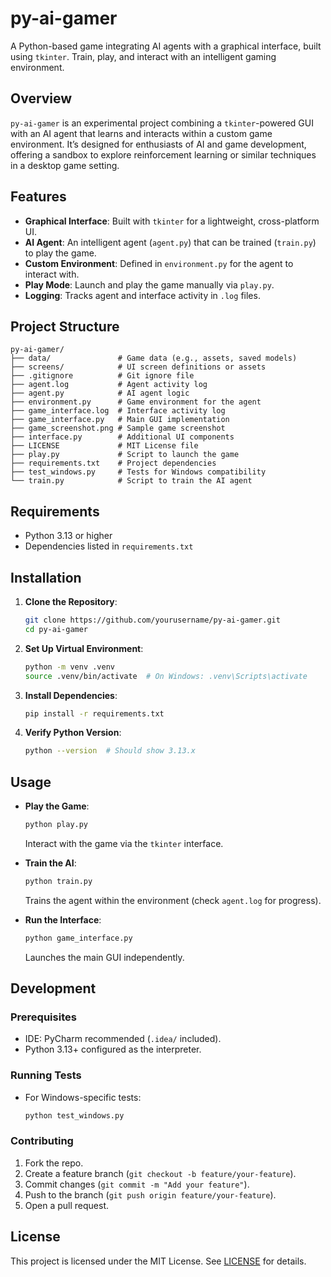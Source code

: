 # py-ai-gamer

A Python-based game integrating AI agents with a graphical interface, built using `tkinter`. Train, play, and interact with an intelligent gaming environment.

## Overview

`py-ai-gamer` is an experimental project combining a `tkinter`-powered GUI with an AI agent that learns and interacts within a custom game environment. It’s designed for enthusiasts of AI and game development, offering a sandbox to explore reinforcement learning or similar techniques in a desktop game setting.

## Features

- **Graphical Interface**: Built with `tkinter` for a lightweight, cross-platform UI.
- **AI Agent**: An intelligent agent (`agent.py`) that can be trained (`train.py`) to play the game.
- **Custom Environment**: Defined in `environment.py` for the agent to interact with.
- **Play Mode**: Launch and play the game manually via `play.py`.
- **Logging**: Tracks agent and interface activity in `.log` files.

## Project Structure

```
py-ai-gamer/
├── data/               # Game data (e.g., assets, saved models)
├── screens/            # UI screen definitions or assets
├── .gitignore          # Git ignore file
├── agent.log           # Agent activity log
├── agent.py            # AI agent logic
├── environment.py      # Game environment for the agent
├── game_interface.log  # Interface activity log
├── game_interface.py   # Main GUI implementation
├── game_screenshot.png # Sample game screenshot
├── interface.py        # Additional UI components
├── LICENSE             # MIT License file
├── play.py             # Script to launch the game
├── requirements.txt    # Project dependencies
├── test_windows.py     # Tests for Windows compatibility
└── train.py            # Script to train the AI agent
```

## Requirements

- Python 3.13 or higher
- Dependencies listed in `requirements.txt`

## Installation

1. **Clone the Repository**:
   ```bash
   git clone https://github.com/yourusername/py-ai-gamer.git
   cd py-ai-gamer
   ```

2. **Set Up Virtual Environment**:
   ```bash
   python -m venv .venv
   source .venv/bin/activate  # On Windows: .venv\Scripts\activate
   ```

3. **Install Dependencies**:
   ```bash
   pip install -r requirements.txt
   ```

4. **Verify Python Version**:
   ```bash
   python --version  # Should show 3.13.x
   ```

## Usage

- **Play the Game**:
  ```bash
  python play.py
  ```
  Interact with the game via the `tkinter` interface.

- **Train the AI**:
  ```bash
  python train.py
  ```
  Trains the agent within the environment (check `agent.log` for progress).

- **Run the Interface**:
  ```bash
  python game_interface.py
  ```
  Launches the main GUI independently.

## Development

### Prerequisites
- IDE: PyCharm recommended (`.idea/` included).
- Python 3.13+ configured as the interpreter.

### Running Tests
- For Windows-specific tests:
  ```bash
  python test_windows.py
  ```

### Contributing
1. Fork the repo.
2. Create a feature branch (`git checkout -b feature/your-feature`).
3. Commit changes (`git commit -m "Add your feature"`).
4. Push to the branch (`git push origin feature/your-feature`).
5. Open a pull request.

## License

This project is licensed under the MIT License. See [LICENSE](LICENSE) for details.